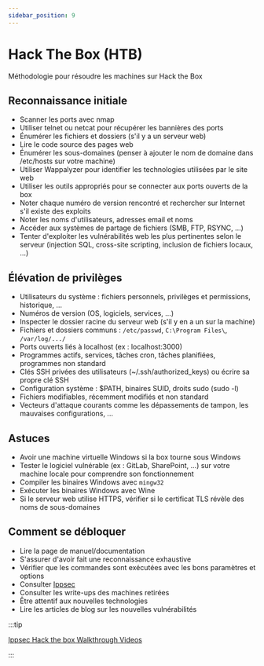```yaml
---
sidebar_position: 9
---
```


# Hack The Box (HTB)

Méthodologie pour résoudre les machines sur Hack the Box

## Reconnaissance initiale
* Scanner les ports avec nmap
* Utiliser telnet ou netcat pour récupérer les bannières des ports
* Énumérer les fichiers et dossiers (s'il y a un serveur web)
* Lire le code source des pages web
* Énumérer les sous-domaines (penser à ajouter le nom de domaine dans /etc/hosts sur votre machine)
* Utiliser Wappalyzer pour identifier les technologies utilisées par le site web
* Utiliser les outils appropriés pour se connecter aux ports ouverts de la box
* Noter chaque numéro de version rencontré et rechercher sur Internet s'il existe des exploits
* Noter les noms d'utilisateurs, adresses email et noms
* Accéder aux systèmes de partage de fichiers (SMB, FTP, RSYNC, ...)
* Tenter d'exploiter les vulnérabilités web les plus pertinentes selon le serveur (injection SQL, cross-site scripting, inclusion de fichiers locaux, ...)

## Élévation de privilèges
* Utilisateurs du système : fichiers personnels, privilèges et permissions, historique, ...
* Numéros de version (OS, logiciels, services, ...)
* Inspecter le dossier racine du serveur web (s'il y en a un sur la machine)
* Fichiers et dossiers communs : `/etc/passwd`, `C:\Program Files\`, `/var/log/.../`
* Ports ouverts liés à localhost (ex : localhost:3000)
* Programmes actifs, services, tâches cron, tâches planifiées, programmes non standard
* Clés SSH privées des utilisateurs (~/.ssh/authorized_keys) ou écrire sa propre clé SSH
* Configuration système : $PATH, binaires SUID, droits sudo (sudo -l)
* Fichiers modifiables, récemment modifiés et non standard
* Vecteurs d'attaque courants comme les dépassements de tampon, les mauvaises configurations, ...

## Astuces
* Avoir une machine virtuelle Windows si la box tourne sous Windows
* Tester le logiciel vulnérable (ex : GitLab, SharePoint, ...) sur votre machine locale pour comprendre son fonctionnement
* Compiler les binaires Windows avec `mingw32`
* Exécuter les binaires Windows avec Wine
* Si le serveur web utilise HTTPS, vérifier si le certificat TLS révèle des noms de sous-domaines

## Comment se débloquer
* Lire la page de manuel/documentation
* S'assurer d'avoir fait une reconnaissance exhaustive
* Vérifier que les commandes sont exécutées avec les bons paramètres et options
* Consulter [Ippsec](https://ippsec.rocks)
* Consulter les write-ups des machines retirées
* Être attentif aux nouvelles technologies
* Lire les articles de blog sur les nouvelles vulnérabilités

:::tip

[Ippsec Hack the box Walkthrough Videos](https://www.youtube.com/channel/UCa6eh7gCkpPo5XXUDfygQQA)

:::
